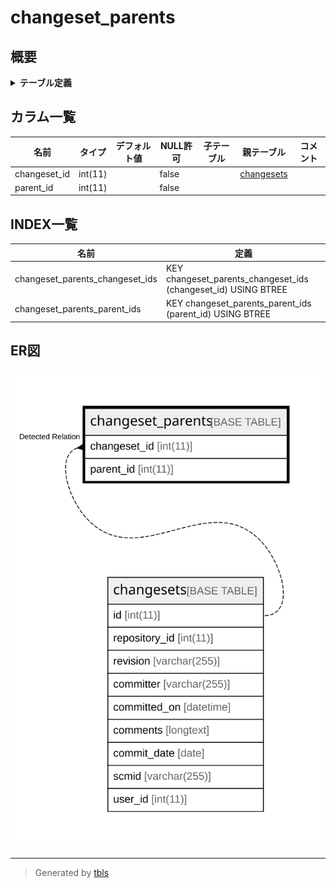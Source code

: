 # changeset_parents

## 概要

<details>
<summary><strong>テーブル定義</strong></summary>

```sql
CREATE TABLE `changeset_parents` (
  `changeset_id` int(11) NOT NULL,
  `parent_id` int(11) NOT NULL,
  KEY `changeset_parents_changeset_ids` (`changeset_id`),
  KEY `changeset_parents_parent_ids` (`parent_id`)
) ENGINE=InnoDB DEFAULT CHARSET=utf8mb4
```

</details>

## カラム一覧

| 名前           | タイプ     | デフォルト値       | NULL許可   | 子テーブル      | 親テーブル                       | コメント     |
| ------------ | ------- | ------------ | -------- | ---------- | --------------------------- | -------- |
| changeset_id | int(11) |              | false    |            | [changesets](changesets.md) |          |
| parent_id    | int(11) |              | false    |            |                             |          |

## INDEX一覧

| 名前                              | 定義                                                             |
| ------------------------------- | -------------------------------------------------------------- |
| changeset_parents_changeset_ids | KEY changeset_parents_changeset_ids (changeset_id) USING BTREE |
| changeset_parents_parent_ids    | KEY changeset_parents_parent_ids (parent_id) USING BTREE       |

## ER図

![er](changeset_parents.svg)

---

> Generated by [tbls](https://github.com/k1LoW/tbls)
